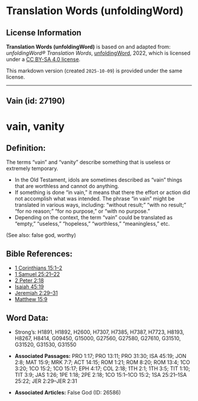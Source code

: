 # Translation Words (unfoldingWord)

## License Information

**Translation Words (unfoldingWord)** is based on and adapted from: _unfoldingWord® Translation Words_, [unfoldingWord](https://unfoldingword.org/utw), 2022, which is licensed under a [CC BY-SA 4.0 license](https://creativecommons.org/licenses/by-sa/4.0/legalcode.en).

This markdown version (created `2025-10-09`) is provided under the same license.



--------------------------------

## Vain (id: 27190)

vain, vanity
============

Definition:
-----------

The terms “vain” and “vanity” describe something that is useless or extremely temporary.

* In the Old Testament, idols are sometimes described as “vain” things that are worthless and cannot do anything.
* If something is done “in vain,” it means that there the effort or action did not accomplish what was intended. The phrase “in vain” might be translated in various ways, including: “without result;” “with no result;” “for no reason;” “for no purpose,” or “with no purpose.”
* Depending on the context, the term “vain” could be translated as “empty,” “useless,” “hopeless,” “worthless,” “meaningless,” etc.

(See also: false god, worthy)

Bible References:
-----------------

* [1 Corinthians 15:1–2](https://ref.ly/1Cor15:1-1Cor15:2)
* [1 Samuel 25:21–22](https://ref.ly/1Sam25:21-1Sam25:22)
* [2 Peter 2:18](https://ref.ly/2Pet2:18)
* [Isaiah 45:19](https://ref.ly/Isa45:19)
* [Jeremiah 2:29–31](https://ref.ly/Jer2:29-Jer2:31)
* [Matthew 15:9](https://ref.ly/Matt15:9)

Word Data:
----------

* Strong’s: H1891, H1892, H2600, H7307, H7385, H7387, H7723, H8193, H8267, H8414, G09450, G15000, G27560, G27580, G27610, G31510, G31520, G31530, G31550

* **Associated Passages:** PRO 1:17; PRO 13:11; PRO 31:30; ISA 45:19; JON 2:8; MAT 15:9; MRK 7:7; ACT 14:15; ROM 1:21; ROM 8:20; ROM 13:4; 1CO 3:20; 1CO 15:2; 1CO 15:17; EPH 4:17; COL 2:18; 1TH 2:1; 1TH 3:5; TIT 1:10; TIT 3:9; JAS 1:26; 1PE 1:18; 2PE 2:18; 1CO 15:1–1CO 15:2; 1SA 25:21–1SA 25:22; JER 2:29–JER 2:31
* **Associated Articles:** False God (ID: 26586)

